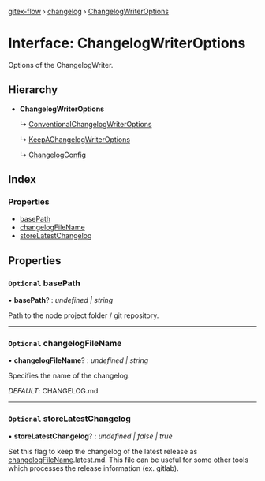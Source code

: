 [gitex-flow](../README.md) › [changelog](../modules/changelog.md) › [ChangelogWriterOptions](changelog.changelogwriteroptions.md)

# Interface: ChangelogWriterOptions

Options of the ChangelogWriter.

## Hierarchy

* **ChangelogWriterOptions**

  ↳ [ConventionalChangelogWriterOptions](changelog.conventionalchangelogwriteroptions.md)

  ↳ [KeepAChangelogWriterOptions](changelog.keepachangelogwriteroptions.md)

  ↳ [ChangelogConfig](configs.changelogconfig.md)

## Index

### Properties

* [basePath](changelog.changelogwriteroptions.md#optional-basepath)
* [changelogFileName](changelog.changelogwriteroptions.md#optional-changelogfilename)
* [storeLatestChangelog](changelog.changelogwriteroptions.md#optional-storelatestchangelog)

## Properties

### `Optional` basePath

• **basePath**? : *undefined | string*

Path to the node project folder / git repository.

___

### `Optional` changelogFileName

• **changelogFileName**? : *undefined | string*

Specifies the name of the changelog.

*DEFAULT*: CHANGELOG.md

___

### `Optional` storeLatestChangelog

• **storeLatestChangelog**? : *undefined | false | true*

Set this flag to keep the changelog of the latest release as [changelogFileName](changelog.changelogwriteroptions.md#optional-changelogfilename).latest.md.
This file can be useful for some other tools which processes the release information (ex. gitlab).
